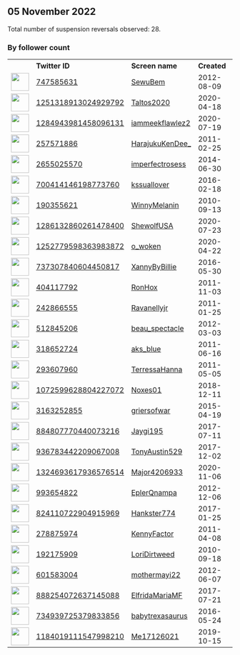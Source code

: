 
## 05 November 2022
Total number of suspension reversals observed: 28.

### By follower count
<table><tr><th></th><th align="left">Twitter ID</th><th align="left">Screen name</th>
<th align="left">Created</th><th align="left">Status</th><th align="left">Suspended</th><th align="left">Followers</th>
<tr><td><a href="https://pbs.twimg.com/profile_images/1664424341130338306/0PB8RTLz_normal.jpg"><img src="https://pbs.twimg.com/profile_images/1664424341130338306/0PB8RTLz_normal.jpg" width="40px" height="40px" align="center"/></a></td><td><a href="https://twitter.com/intent/user?user_id=747585631">747585631</a></td><td><a href="https://twitter.com/SewuBem">SewuBem</a></td><td>2012-08-09</td><td align="center"></td><td></td><td>6446</td></tr>
<tr><td><a href="https://pbs.twimg.com/profile_images/1639901952539762689/S2lpFsjt_normal.jpg"><img src="https://pbs.twimg.com/profile_images/1639901952539762689/S2lpFsjt_normal.jpg" width="40px" height="40px" align="center"/></a></td><td><a href="https://twitter.com/intent/user?user_id=1251318913024929792">1251318913024929792</a></td><td><a href="https://twitter.com/Taltos2020">Taltos2020</a></td><td>2020-04-18</td><td align="center"></td><td></td><td>4991</td></tr>
<tr><td><a href="https://pbs.twimg.com/profile_images/1615997320021118977/9A_xzlCC_normal.jpg"><img src="https://pbs.twimg.com/profile_images/1615997320021118977/9A_xzlCC_normal.jpg" width="40px" height="40px" align="center"/></a></td><td><a href="https://twitter.com/intent/user?user_id=1284943981458096131">1284943981458096131</a></td><td><a href="https://twitter.com/iammeekflawlez2">iammeekflawlez2</a></td><td>2020-07-19</td><td align="center"></td><td></td><td>3561</td></tr>
<tr><td><a href="https://pbs.twimg.com/profile_images/1653638083877941248/LXz5lC-o_normal.jpg"><img src="https://pbs.twimg.com/profile_images/1653638083877941248/LXz5lC-o_normal.jpg" width="40px" height="40px" align="center"/></a></td><td><a href="https://twitter.com/intent/user?user_id=257571886">257571886</a></td><td><a href="https://twitter.com/HarajukuKenDee_">HarajukuKenDee_</a></td><td>2011-02-25</td><td align="center">🔒</td><td></td><td>2669</td></tr>
<tr><td><a href="https://pbs.twimg.com/profile_images/1588657069212639232/FBZPJicG_normal.jpg"><img src="https://pbs.twimg.com/profile_images/1588657069212639232/FBZPJicG_normal.jpg" width="40px" height="40px" align="center"/></a></td><td><a href="https://twitter.com/intent/user?user_id=2655025570">2655025570</a></td><td><a href="https://twitter.com/imperfectrosess">imperfectrosess</a></td><td>2014-06-30</td><td align="center"></td><td></td><td>2236</td></tr>
<tr><td><a href="https://pbs.twimg.com/profile_images/1588722370348556288/UoNYUfPB_normal.jpg"><img src="https://pbs.twimg.com/profile_images/1588722370348556288/UoNYUfPB_normal.jpg" width="40px" height="40px" align="center"/></a></td><td><a href="https://twitter.com/intent/user?user_id=700414146198773760">700414146198773760</a></td><td><a href="https://twitter.com/kssuallover">kssuallover</a></td><td>2016-02-18</td><td align="center"></td><td></td><td>2200</td></tr>
<tr><td><a href="https://pbs.twimg.com/profile_images/1660188153859256320/DVQm45Gk_normal.jpg"><img src="https://pbs.twimg.com/profile_images/1660188153859256320/DVQm45Gk_normal.jpg" width="40px" height="40px" align="center"/></a></td><td><a href="https://twitter.com/intent/user?user_id=190355621">190355621</a></td><td><a href="https://twitter.com/WinnyMelanin">WinnyMelanin</a></td><td>2010-09-13</td><td align="center"></td><td></td><td>1484</td></tr>
<tr><td><a href="https://pbs.twimg.com/profile_images/1292185379844620288/NwiCI_7g_normal.jpg"><img src="https://pbs.twimg.com/profile_images/1292185379844620288/NwiCI_7g_normal.jpg" width="40px" height="40px" align="center"/></a></td><td><a href="https://twitter.com/intent/user?user_id=1286132860261478400">1286132860261478400</a></td><td><a href="https://twitter.com/ShewolfUSA">ShewolfUSA</a></td><td>2020-07-23</td><td align="center"></td><td></td><td>1421</td></tr>
<tr><td><a href="https://pbs.twimg.com/profile_images/1252779842547986436/IBYc_pFu_normal.jpg"><img src="https://pbs.twimg.com/profile_images/1252779842547986436/IBYc_pFu_normal.jpg" width="40px" height="40px" align="center"/></a></td><td><a href="https://twitter.com/intent/user?user_id=1252779598363983872">1252779598363983872</a></td><td><a href="https://twitter.com/o_woken">o_woken</a></td><td>2020-04-22</td><td align="center"></td><td></td><td>1174</td></tr>
<tr><td><a href="https://pbs.twimg.com/profile_images/1668446791837143040/ZshSwh4Q_normal.jpg"><img src="https://pbs.twimg.com/profile_images/1668446791837143040/ZshSwh4Q_normal.jpg" width="40px" height="40px" align="center"/></a></td><td><a href="https://twitter.com/intent/user?user_id=737307840604450817">737307840604450817</a></td><td><a href="https://twitter.com/XannyByBillie">XannyByBillie</a></td><td>2016-05-30</td><td align="center"></td><td></td><td>992</td></tr>
<tr><td><a href="https://pbs.twimg.com/profile_images/2236261966/IMGA0109_normal.JPG"><img src="https://pbs.twimg.com/profile_images/2236261966/IMGA0109_normal.JPG" width="40px" height="40px" align="center"/></a></td><td><a href="https://twitter.com/intent/user?user_id=404117792">404117792</a></td><td><a href="https://twitter.com/RonHox">RonHox</a></td><td>2011-11-03</td><td align="center">🚫</td><td></td><td>824</td></tr>
<tr><td><a href="https://pbs.twimg.com/profile_images/975801223403229184/K8oraTOp_normal.jpg"><img src="https://pbs.twimg.com/profile_images/975801223403229184/K8oraTOp_normal.jpg" width="40px" height="40px" align="center"/></a></td><td><a href="https://twitter.com/intent/user?user_id=242866555">242866555</a></td><td><a href="https://twitter.com/Ravanellyjr">Ravanellyjr</a></td><td>2011-01-25</td><td align="center"></td><td>2022-09-10</td><td>549</td></tr>
<tr><td><a href="https://pbs.twimg.com/profile_images/1031645046871871488/MnLjNZhl_normal.jpg"><img src="https://pbs.twimg.com/profile_images/1031645046871871488/MnLjNZhl_normal.jpg" width="40px" height="40px" align="center"/></a></td><td><a href="https://twitter.com/intent/user?user_id=512845206">512845206</a></td><td><a href="https://twitter.com/beau_spectacle">beau_spectacle</a></td><td>2012-03-03</td><td align="center"></td><td></td><td>518</td></tr>
<tr><td><a href="https://pbs.twimg.com/profile_images/1570094198627377152/3GydWuYk_normal.jpg"><img src="https://pbs.twimg.com/profile_images/1570094198627377152/3GydWuYk_normal.jpg" width="40px" height="40px" align="center"/></a></td><td><a href="https://twitter.com/intent/user?user_id=318652724">318652724</a></td><td><a href="https://twitter.com/aks_blue">aks_blue</a></td><td>2011-06-16</td><td align="center"></td><td></td><td>408</td></tr>
<tr><td><a href="https://pbs.twimg.com/profile_images/1340292887/123658951_normal.jpg"><img src="https://pbs.twimg.com/profile_images/1340292887/123658951_normal.jpg" width="40px" height="40px" align="center"/></a></td><td><a href="https://twitter.com/intent/user?user_id=293607960">293607960</a></td><td><a href="https://twitter.com/TerressaHanna">TerressaHanna</a></td><td>2011-05-05</td><td align="center"></td><td></td><td>360</td></tr>
<tr><td><a href="https://pbs.twimg.com/profile_images/1538310497866489863/ncqJwnzB_normal.jpg"><img src="https://pbs.twimg.com/profile_images/1538310497866489863/ncqJwnzB_normal.jpg" width="40px" height="40px" align="center"/></a></td><td><a href="https://twitter.com/intent/user?user_id=1072599628804227072">1072599628804227072</a></td><td><a href="https://twitter.com/Noxes01">Noxes01</a></td><td>2018-12-11</td><td align="center"></td><td></td><td>302</td></tr>
<tr><td><a href="https://pbs.twimg.com/profile_images/1624836499886813184/sXTgswIA_normal.jpg"><img src="https://pbs.twimg.com/profile_images/1624836499886813184/sXTgswIA_normal.jpg" width="40px" height="40px" align="center"/></a></td><td><a href="https://twitter.com/intent/user?user_id=3163252855">3163252855</a></td><td><a href="https://twitter.com/griersofwar">griersofwar</a></td><td>2015-04-19</td><td align="center"></td><td></td><td>215</td></tr>
<tr><td><a href="https://pbs.twimg.com/profile_images/1664740833327824896/UUCcPrJH_normal.jpg"><img src="https://pbs.twimg.com/profile_images/1664740833327824896/UUCcPrJH_normal.jpg" width="40px" height="40px" align="center"/></a></td><td><a href="https://twitter.com/intent/user?user_id=884807770440073216">884807770440073216</a></td><td><a href="https://twitter.com/Jaygi195">Jaygi195</a></td><td>2017-07-11</td><td align="center"></td><td></td><td>169</td></tr>
<tr><td><a href="https://pbs.twimg.com/profile_images/1133523516228329477/jxbuG7WE_normal.jpg"><img src="https://pbs.twimg.com/profile_images/1133523516228329477/jxbuG7WE_normal.jpg" width="40px" height="40px" align="center"/></a></td><td><a href="https://twitter.com/intent/user?user_id=936783442209067008">936783442209067008</a></td><td><a href="https://twitter.com/TonyAustin529">TonyAustin529</a></td><td>2017-12-02</td><td align="center">👋</td><td></td><td>137</td></tr>
<tr><td><a href="https://pbs.twimg.com/profile_images/1519943328170758146/oVFo3xJ__normal.jpg"><img src="https://pbs.twimg.com/profile_images/1519943328170758146/oVFo3xJ__normal.jpg" width="40px" height="40px" align="center"/></a></td><td><a href="https://twitter.com/intent/user?user_id=1324693617936576514">1324693617936576514</a></td><td><a href="https://twitter.com/Major4206933">Major4206933</a></td><td>2020-11-06</td><td align="center"></td><td>2022-09-20</td><td>120</td></tr>
<tr><td><a href="https://pbs.twimg.com/profile_images/1192250601351999488/csvnaYpL_normal.jpg"><img src="https://pbs.twimg.com/profile_images/1192250601351999488/csvnaYpL_normal.jpg" width="40px" height="40px" align="center"/></a></td><td><a href="https://twitter.com/intent/user?user_id=993654822">993654822</a></td><td><a href="https://twitter.com/EplerQnampa">EplerQnampa</a></td><td>2012-12-06</td><td align="center">🚫</td><td></td><td>83</td></tr>
<tr><td><a href="https://pbs.twimg.com/profile_images/1118359563055452160/qeErCUIt_normal.jpg"><img src="https://pbs.twimg.com/profile_images/1118359563055452160/qeErCUIt_normal.jpg" width="40px" height="40px" align="center"/></a></td><td><a href="https://twitter.com/intent/user?user_id=824110722904915969">824110722904915969</a></td><td><a href="https://twitter.com/Hankster774">Hankster774</a></td><td>2017-01-25</td><td align="center">🔒</td><td></td><td>82</td></tr>
<tr><td><a href="https://pbs.twimg.com/profile_images/757765650450374660/kwJu3P9-_normal.jpg"><img src="https://pbs.twimg.com/profile_images/757765650450374660/kwJu3P9-_normal.jpg" width="40px" height="40px" align="center"/></a></td><td><a href="https://twitter.com/intent/user?user_id=278875974">278875974</a></td><td><a href="https://twitter.com/KennyFactor">KennyFactor</a></td><td>2011-04-08</td><td align="center"></td><td></td><td>27</td></tr>
<tr><td><a href="https://pbs.twimg.com/profile_images/1219232664709787650/sRIAy6dD_normal.jpg"><img src="https://pbs.twimg.com/profile_images/1219232664709787650/sRIAy6dD_normal.jpg" width="40px" height="40px" align="center"/></a></td><td><a href="https://twitter.com/intent/user?user_id=192175909">192175909</a></td><td><a href="https://twitter.com/LoriDirtweed">LoriDirtweed</a></td><td>2010-09-18</td><td align="center"></td><td></td><td>25</td></tr>
<tr><td><a href="https://pbs.twimg.com/profile_images/841673970965454850/5in-XW0A_normal.jpg"><img src="https://pbs.twimg.com/profile_images/841673970965454850/5in-XW0A_normal.jpg" width="40px" height="40px" align="center"/></a></td><td><a href="https://twitter.com/intent/user?user_id=601583004">601583004</a></td><td><a href="https://twitter.com/mothermayi22">mothermayi22</a></td><td>2012-06-07</td><td align="center"></td><td></td><td>24</td></tr>
<tr><td><a href="https://pbs.twimg.com/profile_images/888260751059689475/vdxTozVz_normal.jpg"><img src="https://pbs.twimg.com/profile_images/888260751059689475/vdxTozVz_normal.jpg" width="40px" height="40px" align="center"/></a></td><td><a href="https://twitter.com/intent/user?user_id=888254072637145088">888254072637145088</a></td><td><a href="https://twitter.com/ElfridaMariaMF">ElfridaMariaMF</a></td><td>2017-07-21</td><td align="center"></td><td>2022-04-24</td><td>21</td></tr>
<tr><td><a href="https://pbs.twimg.com/profile_images/1542177724927598593/Yxq1ndwI_normal.jpg"><img src="https://pbs.twimg.com/profile_images/1542177724927598593/Yxq1ndwI_normal.jpg" width="40px" height="40px" align="center"/></a></td><td><a href="https://twitter.com/intent/user?user_id=734939725379833856">734939725379833856</a></td><td><a href="https://twitter.com/babytrexasaurus">babytrexasaurus</a></td><td>2016-05-24</td><td align="center"></td><td></td><td>6</td></tr>
<tr><td><a href="https://pbs.twimg.com/profile_images/1184499136047001600/91SUwgdG_normal.jpg"><img src="https://pbs.twimg.com/profile_images/1184499136047001600/91SUwgdG_normal.jpg" width="40px" height="40px" align="center"/></a></td><td><a href="https://twitter.com/intent/user?user_id=1184019111547998210">1184019111547998210</a></td><td><a href="https://twitter.com/Me17126021">Me17126021</a></td><td>2019-10-15</td><td align="center"></td><td></td><td>4</td></tr>
</table>
